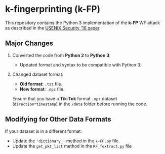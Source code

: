 # k-fingerprinting (k-FP)
This repository contains the Python 3 implementation of the **k-FP** WF attack as described in the [USENIX Security '16 paper](https://www.usenix.org/system/files/conference/usenixsecurity16/sec16_paper_hayes.pdf).


## Major Changes
1. Converted the code from **Python 2** to **Python 3**:
   - Updated format and syntax to be compatible with Python 3.
2. Changed dataset format:
   - **Old format**: `.txt` file.
   - **New format**: `.npz` file.

   Ensure that you have a **Tik-Tok** format `.npz` dataset (`direction*timestamp`) in the `/data` folder before running the code. 

## Modifying for Other Data Formats
If your dataset is in a different format:
- Update the `'dictionary_'` method in the `k-FP.py` file.
- Update the `get_pkt_list` method in the `RF_fextract.py` file